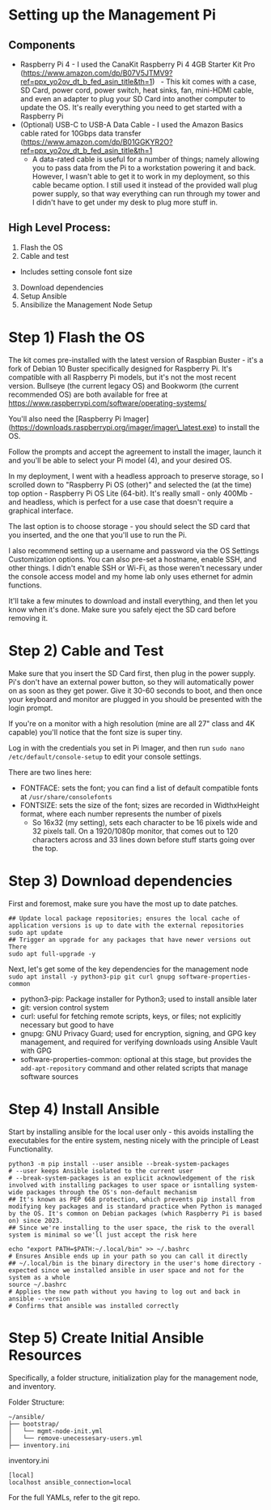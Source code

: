 # Setting up the Management Pi

## Components

- Raspberry Pi 4 - I used the CanaKit Raspberry Pi 4 4GB Starter Kit Pro (https://www.amazon.com/dp/B07V5JTMV9?ref=ppx_yo2ov_dt_b_fed_asin_title&th=1)
  - This kit comes with a case, SD Card, power cord, power switch, heat sinks, fan, mini-HDMI cable, and even an adapter to plug your SD Card into another computer to update the OS. It's really everything you need to get started with a Raspberry Pi
- (Optional) USB-C to USB-A Data Cable - I used the Amazon Basics cable rated for 10Gbps data transfer (https://www.amazon.com/dp/B01GGKYR2O?ref=ppx_yo2ov_dt_b_fed_asin_title&th=1
	-  A data-rated cable is useful for a number of things; namely allowing you to pass data from the Pi to a workstation powering it and back. However, I wasn't able to get it to work in my deployment, so this cable became option. I still used it instead of the provided wall plug power supply, so that way everything can run through my tower and I didn't have to get under my desk to plug more stuff in.

## High Level Process:

1. Flash the OS
2. Cable and test
- Includes setting console font size
3. Download dependencies
4. Setup Ansible
5. Ansibilize the Management Node Setup

# Step 1) Flash the OS

The kit comes pre-installed with the latest version of Raspbian Buster - it's a fork of Debian 10 Buster specifically designed for Raspberry Pi. It's compatible with all Raspberry Pi models, but it's not the most recent version. Bullseye (the current legacy OS) and Bookworm (the current recommended OS) are both available for free at https://www.raspberrypi.com/software/operating-systems/

You'll also need the \[Raspberry Pi Imager](https://downloads.raspberrypi.org/imager/imager\_latest.exe) to install the OS.

Follow the prompts and accept the agreement to install the imager, launch it and you'll be able to select your Pi model (4), and your desired OS.

In my deployment, I went with a headless approach to preserve storage, so I scrolled down to "Raspberry Pi OS (other)" and selected the (at the time) top option - Raspberry Pi OS Lite (64-bit). It's really small - only 400Mb - and headless, which is perfect for a use case that doesn't require a graphical interface.

The last option is to choose storage - you should select the SD card that you inserted, and the one that you'll use to run the Pi.

I also recommend setting up a username and password via the OS Settings Customization options. You can also pre-set a hostname, enable SSH, and other things. I didn't enable SSH or Wi-Fi, as those weren't necessary under the console access model and my home lab only uses ethernet for admin functions.

It'll take a few minutes to download and install everything, and then let you know when it's done. Make sure you safely eject the SD card before removing it.

# Step 2) Cable and Test

Make sure that you insert the SD Card first, then plug in the power supply. Pi's don't have an external power button, so they will automatically power on as soon as they get power.
Give it 30-60 seconds to boot, and then once your keyboard and monitor are plugged in you should be presented with the login prompt.

If you're on a monitor with a high resolution (mine are all 27" class and 4K capable) you'll notice that the font size is super tiny.

Log in with the credentials you set in Pi Imager, and then run `sudo nano /etc/default/console-setup` to edit your console settings.

There are two lines here:
- FONTFACE: sets the font; you can find a list of default compatible fonts at `/usr/share/consolefonts`
- FONTSIZE: sets the size of the font; sizes are recorded in WidthxHeight format, where each number represents the number of pixels
	- So 16x32 (my setting), sets each character to be 16 pixels wide and 32 pixels tall. On a 1920/1080p monitor, that comes out to 120 characters across and 33 lines down before stuff starts going over the top.
	

# Step 3) Download dependencies

First and foremost, make sure you have the most up to date patches.
```
## Update local package repositories; ensures the local cache of application versions is up to date with the external repositories
sudo apt update
## Trigger an upgrade for any packages that have newer versions out There
sudo apt full-upgrade -y
```

Next, let's get some of the key dependencies for the management node
`sudo apt install -y python3-pip git curl gnupg software-properties-common`
- python3-pip: Package installer for Python3; used to install ansible later
- git: version control system
- curl: useful for fetching remote scripts, keys, or files; not explicitly necessary but good to have
- gnupg: GNU Privacy Guard; used for encryption, signing, and GPG key management, and required for verifying downloads using Ansible Vault with GPG
- software-properties-common: optional at this stage, but provides the `add-apt-repository` command and other related scripts that manage software sources

# Step 4) Install Ansible

Start by installing ansible for the local user only - this avoids installing the executables for the entire system, nesting nicely with the principle of Least Functionality.
```
python3 -m pip install --user ansible --break-system-packages
# --user keeps Ansible isolated to the current user
# --break-system-packages is an explicit acknowledgement of the risk involved with installing packages to user space or isntalling system-wide packages through the OS's non-default mechanism
## It's known as PEP 668 protection, which prevents pip install from modifying key packages and is standard practice when Python is managed by the OS. It's common on Debian packages (which Raspberry Pi is based on) since 2023.
## Since we're installing to the user space, the risk to the overall system is minimal so we'll just accept the risk here

echo "export PATH=$PATH:~/.local/bin" >> ~/.bashrc
# Ensures Ansible ends up in your path so you can call it directly
## ~/.local/bin is the binary directory in the user's home directory - expected since we installed ansible in user space and not for the system as a whole
source ~/.bashrc
# Applies the new path without you having to log out and back in
ansible --version
# Confirms that ansible was installed correctly
```

# Step 5) Create Initial Ansible Resources

Specifically, a folder structure, initialization play for the management node, and inventory.

Folder Structure:
```
~/ansible/
├── bootstrap/
│   └── mgmt-node-init.yml
│   └── remove-unecessesary-users.yml
├── inventory.ini
```

inventory.ini
```
[local]
localhost ansible_connection=local

```

For the full YAMLs, refer to the git repo.